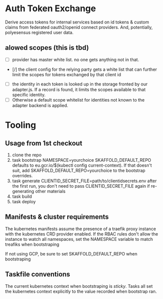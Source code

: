 # Auth Token Exchange

Derive access tokens for internal services based on id tokens & custom claims from federated oauth2/openid connect providers. And, potentially, polyesensus registered user data.

## alowed scopes (this is tbd)

* [ ] provider has master white list. no one gets anything not in that.
* [/] the client config for the relying party gets a white list that can further limit the scopes for tokens exchanged by that client id
* [ ] the identity in each token is looked up in the storage fronted by our adapter.js. If a record is found, it limits the scopes available to that specific identity.
* [ ] Otherwise a default scope whitelist for identities not known to the adapter backend is applied.

# Tooling

## Usage from 1st checkout

1. clone the repo
2. task bootstrap NAMESPACE=yourchoice
   SKAFFOLD_DEFAULT_REPO defaults to eu.gcr.io/$(kubectl config current-context).
   If that doesn't suit, add SKAFFOLD_DEFAULT_REPO=yourchoice to the bootstrap
   overrides.
3. task generate CLIENTID_SECRET_FILE=path/to/clientidsecrets.env
  after the first run, you don't need to pass CLIENTID_SECRET_FILE again if
  re-generating other materials
4. task build
5. task deploy

## Manifests & cluster requirements

The kubernetes manifests assume the presence of a traefik proxy instance with
the kubernetes CRD provider enabled. If the RBAC rules don't allow the instance
to watch all namespaces, set the NAMESPACE variable to match treafiks when
bootstraping

If not using GCP, be sure to set SKAFFOLD_DEFAULT_REPO when bootstraping

## Taskfile conventions

The current kubernetes context when bootstraping is *sticky*. Tasks all set the
kubernetes context explicitly to the value recorded when bootstrap ran.
